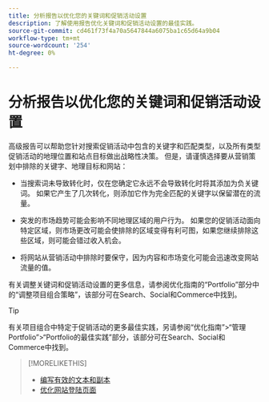 ```yaml
---
title: 分析报告以优化您的关键词和促销活动设置
description: 了解使用报告优化关键词和促销活动设置的最佳实践。
source-git-commit: cd461f73f4a70a5647844a6075ba1c65d64a9b04
workflow-type: tm+mt
source-wordcount: '254'
ht-degree: 0%

---
```


# 分析报告以优化您的关键词和促销活动设置

高级报告可以帮助您针对搜索促销活动中包含的关键字和匹配类型，以及所有类型促销活动的地理位置和站点目标做出战略性决策。 但是，请谨慎选择要从营销策划中排除的关键字、地理目标和网站：

* 当搜索词未导致转化时，仅在您确定它永远不会导致转化时将其添加为负关键词。 如果它产生了几次转化，则添加它作为完全匹配的关键字以保留潜在的流量。

* 突发的市场趋势可能会影响不同地理区域的用户行为。 如果您的促销活动面向特定区域，则市场更改可能会使排除的区域变得有利可图，如果您继续排除这些区域，则可能会错过收入机会。

* 将网站从营销活动中排除时要保守，因为内容和市场变化可能会迅速改变网站流量的值。

有关调整关键词和促销活动设置的更多信息，请参阅优化指南的“Portfolio”部分中的“调整项目组合策略”，该部分可在Search、Social和Commerce中找到。<!-- verify convention for referencing Optimization Guide here -->

>[!TIP]
>
>有关项目组合中特定于促销活动的更多最佳实践，另请参阅“优化指南”>“管理Portfolio”>“Portfolio的最佳实践”部分，该部分可在Search、Social和Commerce中找到。<!-- verify convention for referencing Optimization Guide here -->

>[!MORELIKETHIS]
>
>* [编写有效的文本和副本](best-practices-write.md)
>* [优化网站登陆页面](best-practices-optimize.md)

